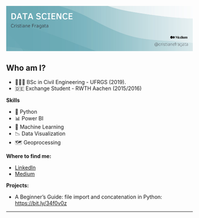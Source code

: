 <p align="center">
  <img src="banner.png" >
</p>

## Who am I? 
- 👷🏻‍♀️ BSc in Civil Engineering - UFRGS (2019).
- 🇩🇪 Exchange Student - RWTH Aachen (2015/2016)

**Skills**
- 🐍 Python
- 📊 Power BI
- 🤖 Machine Learning
- 📉 Data Visualization
- 🗺 Geoprocessing

**Where to find me:**
- [LinkedIn](https://www.linkedin.com/in/cristiane-fragata-a89211a3/?locale=en_US)
- [Medium](https://cristianefragata.medium.com/)

**Projects:**
- A Beginner’s Guide: file import and concatenation in Python: https://bit.ly/34f0v0z
---
